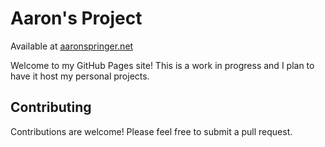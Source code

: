# Aaron's Project
Available at [aaronspringer.net](aaronspringer.net)

Welcome to my GitHub Pages site! This is a work in progress and I plan to have it host my personal projects.

## Contributing

Contributions are welcome! Please feel free to submit a pull request.
